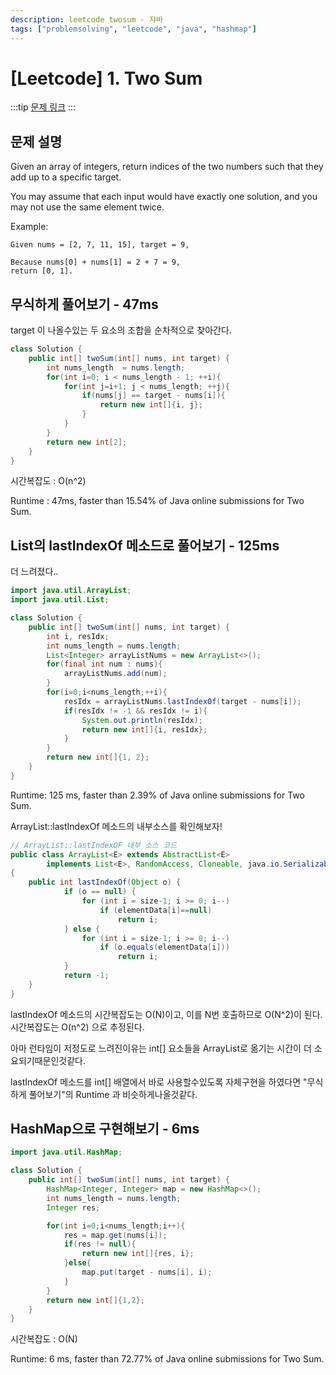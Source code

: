 ```yaml
---
description: leetcode twosum - 쟈바 
tags: ["problemsolving", "leetcode", "java", "hashmap"]
---
```

# [Leetcode] 1. Two Sum

:::tip
[문제 링크](https://leetcode.com/problems/two-sum/)
:::

## 문제 설명

Given an array of integers, return indices of the two numbers such that they add up to a specific target.

You may assume that each input would have exactly one solution, and you may not use the same element twice.

Example:

```
Given nums = [2, 7, 11, 15], target = 9,

Because nums[0] + nums[1] = 2 + 7 = 9,
return [0, 1].
```

## 무식하게 풀어보기 - 47ms

target 이 나올수있는 두 요소의 조합을 순차적으로 찾아간다.

```java
class Solution {
    public int[] twoSum(int[] nums, int target) {
        int nums_length  = nums.length;
        for(int i=0; i < nums_length - 1; ++i){
            for(int j=i+1; j < nums_length; ++j){
                if(nums[j] == target - nums[i]){
                    return new int[]{i, j};
                }
            }
        }
        return new int[2];
    }
}
```
시간복잡도 : O(n^2)
<br />

Runtime : 47ms, faster than 15.54% of Java online submissions for Two Sum.

## List의 lastIndexOf 메소드로 풀어보기 - 125ms

더 느려졌다..

```java
import java.util.ArrayList;
import java.util.List;

class Solution {
    public int[] twoSum(int[] nums, int target) {
        int i, resIdx;
        int nums_length = nums.length;
        List<Integer> arrayListNums = new ArrayList<>();
        for(final int num : nums){
            arrayListNums.add(num);
        }
        for(i=0;i<nums_length;++i){
            resIdx = arrayListNums.lastIndexOf(target - nums[i]);
            if(resIdx != -1 && resIdx != i){
                System.out.println(resIdx);
                return new int[]{i, resIdx};
            }
        }
        return new int[]{1, 2};
    }
}
```

Runtime: 125 ms, faster than 2.39% of Java online submissions for Two Sum.

ArrayList::lastIndexOf 메소드의 내부소스를 확인해보자!
```java
// ArrayList::lastIndexOF 내부 소스 코드
public class ArrayList<E> extends AbstractList<E>
        implements List<E>, RandomAccess, Cloneable, java.io.Serializable
{
    public int lastIndexOf(Object o) {
            if (o == null) {
                for (int i = size-1; i >= 0; i--)
                    if (elementData[i]==null)
                        return i;
            } else {
                for (int i = size-1; i >= 0; i--)
                    if (o.equals(elementData[i]))
                        return i;
            }
            return -1;
    }
}
```

lastIndexOf 메소드의 시간복잡도는 O(N)이고, 이를 N번 호출하므로 O(N^2)이 된다.
시간복잡도는 O(n^2) 으로 추정된다.

아마 런타임이 저정도로 느려진이유는 int[] 요소들을 ArrayList로 옮기는 시간이 더 소요되기때문인것같다.

lastIndexOf 메소드를 int[] 배열에서 바로 사용할수있도록 자체구현을 하였다면 "무식하게 풀어보기"의 Runtime 과 비슷하게나올것같다.

## HashMap으로 구현해보기 - 6ms

```java
import java.util.HashMap;

class Solution {
    public int[] twoSum(int[] nums, int target) {
        HashMap<Integer, Integer> map = new HashMap<>();
        int nums_length = nums.length;
        Integer res;

        for(int i=0;i<nums_length;i++){
            res = map.get(nums[i]);
            if(res != null){
                return new int[]{res, i};
            }else{
                map.put(target - nums[i], i);
            }
        }
        return new int[]{1,2};
    }
}
```
시간복잡도 : O(N)

Runtime: 6 ms, faster than 72.77% of Java online submissions for Two Sum.
